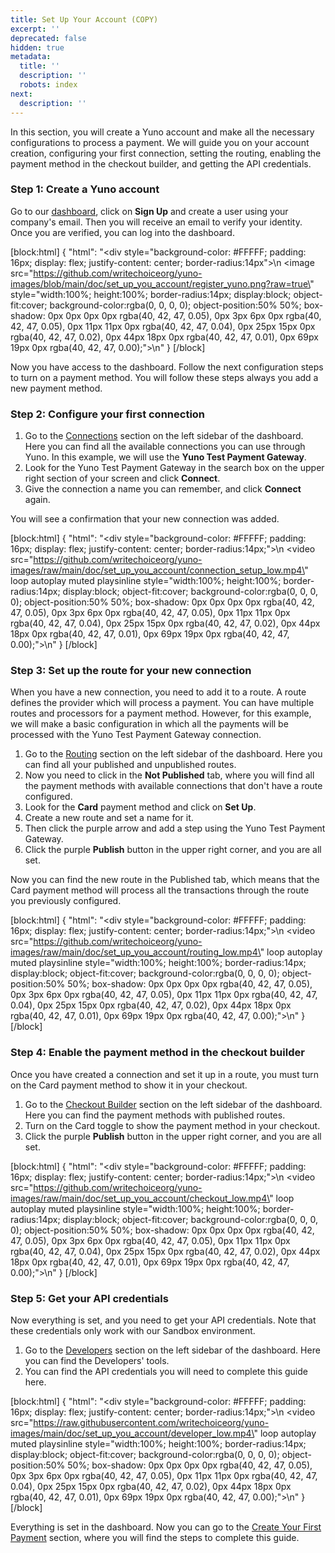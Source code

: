 ```yaml
---
title: Set Up Your Account (COPY)
excerpt: ''
deprecated: false
hidden: true
metadata:
  title: ''
  description: ''
  robots: index
next:
  description: ''
---
```

In this section, you will create a Yuno account and make all the necessary configurations to process a payment. We will guide you on your account creation, configuring your first connection, setting the routing, enabling the payment method in the checkout builder, and getting the API credentials.

### Step 1: Create a Yuno account

Go to our [dashboard](https://dashboard.y.uno/), click on **Sign Up** and create a user using your company's email. Then you will receive an email to verify your identity. Once you are verified, you can log into the dashboard.

[block:html]
{
  "html": "<div style=\"background-color: #FFFFF; padding: 16px; display: flex; justify-content: center; border-radius:14px\">\n  <image src=\"https://github.com/writechoiceorg/yuno-images/blob/main/doc/set_up_you_account/register_yuno.png?raw=true\" style=\"width:100%; height:100%; border-radius:14px; display:block; object-fit:cover; background-color:rgba(0, 0, 0, 0); object-position:50% 50%; box-shadow: 0px 0px 0px 0px rgba(40, 42, 47, 0.05), 0px 3px 6px 0px rgba(40, 42, 47, 0.05), 0px 11px 11px 0px rgba(40, 42, 47, 0.04), 0px 25px 15px 0px rgba(40, 42, 47, 0.02), 0px 44px 18px 0px rgba(40, 42, 47, 0.01), 0px 69px 19px 0px rgba(40, 42, 47, 0.00);\"></image>\n</div>"
}
[/block]

Now you have access to the dashboard. Follow the next configuration steps to turn on a payment method. You will follow these steps always you add a new payment method. 

### Step 2: Configure your first connection

1. Go to the [Connections](https://dashboard.y.uno/connections) section on the left sidebar of the dashboard. Here you can find all the available connections you can use through Yuno. In this example, we will use the **Yuno Test Payment Gateway**.
2. Look for the Yuno Test Payment Gateway in the search box on the upper right section of your screen and click **Connect**.
3. Give the connection a name you can remember, and click **Connect** again. 

You will see a confirmation that your new connection was added.

[block:html]
{
  "html": "<div style=\"background-color: #FFFFF; padding: 16px; display: flex; justify-content: center; border-radius:14px;\">\n  <video src=\"https://github.com/writechoiceorg/yuno-images/raw/main/doc/set_up_you_account/connection_setup_low.mp4\" loop autoplay muted playsinline style=\"width:100%; height:100%; border-radius:14px; display:block; object-fit:cover; background-color:rgba(0, 0, 0, 0); object-position:50% 50%; box-shadow: 0px 0px 0px 0px rgba(40, 42, 47, 0.05), 0px 3px 6px 0px rgba(40, 42, 47, 0.05), 0px 11px 11px 0px rgba(40, 42, 47, 0.04), 0px 25px 15px 0px rgba(40, 42, 47, 0.02), 0px 44px 18px 0px rgba(40, 42, 47, 0.01), 0px 69px 19px 0px rgba(40, 42, 47, 0.00);\"></video>\n</div>"
}
[/block]

### Step 3: Set up the route for your new connection

When you have a new connection, you need to add it to a route. A route defines the provider which will process a payment. You can have multiple routes and processors for a payment method. However, for this example, we will make a basic configuration in which all the payments will be processed with the Yuno Test Payment Gateway connection.

1. Go to the [Routing](https://dashboard.y.uno/routing) section on the left sidebar of the dashboard. Here you can find all your published and unpublished routes. 
2. Now you need to click in the **Not Published** tab, where you will find all the payment methods with available connections that don't have a route configured. 
3. Look for the **Card** payment method and click on **Set Up**. 
4. Create a new route and set a name for it. 
5. Then click the purple arrow and add a step using the Yuno Test Payment Gateway. 
6. Click the purple **Publish** button in the upper right corner, and you are all set.

Now you can find the new route in the Published tab, which means that the Card payment method will process all the transactions through the route you previously configured.

[block:html]
{
  "html": "<div style=\"background-color: #FFFFF; padding: 16px; display: flex; justify-content: center; border-radius:14px;\">\n  <video src=\"https://github.com/writechoiceorg/yuno-images/raw/main/doc/set_up_you_account/routing_low.mp4\"  loop autoplay muted playsinline style=\"width:100%; height:100%; border-radius:14px; display:block; object-fit:cover; background-color:rgba(0, 0, 0, 0); object-position:50% 50%; box-shadow: 0px 0px 0px 0px rgba(40, 42, 47, 0.05), 0px 3px 6px 0px rgba(40, 42, 47, 0.05), 0px 11px 11px 0px rgba(40, 42, 47, 0.04), 0px 25px 15px 0px rgba(40, 42, 47, 0.02), 0px 44px 18px 0px rgba(40, 42, 47, 0.01), 0px 69px 19px 0px rgba(40, 42, 47, 0.00);\"></video>\n</div>"
}
[/block]

### Step 4: Enable the payment method in the checkout builder

Once you have created a connection and set it up in a route, you must turn on the Card payment method to show it in your checkout.

1. Go to the [Checkout Builder](https://dashboard.y.uno/checkout-builder) section on the left sidebar of the dashboard. Here you can find the payment methods with published routes.
2. Turn on the Card toggle to show the payment method in your checkout.
3. Click the purple **Publish** button in the upper right corner, and you are all set.

[block:html]
{
  "html": "<div style=\"background-color: #FFFFF; padding: 16px; display: flex; justify-content: center; border-radius:14px;\">\n  <video src=\"https://github.com/writechoiceorg/yuno-images/raw/main/doc/set_up_you_account/checkout_low.mp4\" loop autoplay muted playsinline style=\"width:100%; height:100%; border-radius:14px; display:block; object-fit:cover; background-color:rgba(0, 0, 0, 0); object-position:50% 50%; box-shadow: 0px 0px 0px 0px rgba(40, 42, 47, 0.05), 0px 3px 6px 0px rgba(40, 42, 47, 0.05), 0px 11px 11px 0px rgba(40, 42, 47, 0.04), 0px 25px 15px 0px rgba(40, 42, 47, 0.02), 0px 44px 18px 0px rgba(40, 42, 47, 0.01), 0px 69px 19px 0px rgba(40, 42, 47, 0.00);\"></video>\n</div>"
}
[/block]

### Step 5: Get your API credentials

Now everything is set, and you need to get your API credentials. Note that these credentials only work with our Sandbox environment.

1. Go to the [Developers](https://dashboard.y.uno/developers) section on the left sidebar of the dashboard. Here you can find the Developers' tools.
2. You can find the API credentials you will need to complete this guide here.

[block:html]
{
  "html": "<div style=\"background-color: #FFFFF; padding: 16px; display: flex; justify-content: center; border-radius:14px;\">\n  <video src=\"https://raw.githubusercontent.com/writechoiceorg/yuno-images/main/doc/set_up_you_account/developer_low.mp4\" loop autoplay muted playsinline style=\"width:100%; height:100%; border-radius:14px; display:block; object-fit:cover; background-color:rgba(0, 0, 0, 0); object-position:50% 50%; box-shadow: 0px 0px 0px 0px rgba(40, 42, 47, 0.05), 0px 3px 6px 0px rgba(40, 42, 47, 0.05), 0px 11px 11px 0px rgba(40, 42, 47, 0.04), 0px 25px 15px 0px rgba(40, 42, 47, 0.02), 0px 44px 18px 0px rgba(40, 42, 47, 0.01), 0px 69px 19px 0px rgba(40, 42, 47, 0.00);\"></video>\n</div>"
}
[/block]

Everything is set in the dashboard. Now you can go to the [Create Your First Payment](doc:step-2-your-first-payment) section, where you will find the steps to complete this guide.